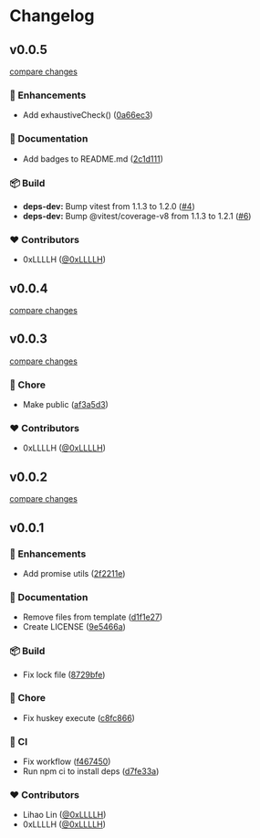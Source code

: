 # Changelog


## v0.0.5

[compare changes](https://github.com/0xLLLLH/utils/compare/v0.0.4...v0.0.5)

### 🚀 Enhancements

- Add exhaustiveCheck() ([0a66ec3](https://github.com/0xLLLLH/utils/commit/0a66ec3))

### 📖 Documentation

- Add badges to README.md ([2c1d111](https://github.com/0xLLLLH/utils/commit/2c1d111))

### 📦 Build

- **deps-dev:** Bump vitest from 1.1.3 to 1.2.0 ([#4](https://github.com/0xLLLLH/utils/pull/4))
- **deps-dev:** Bump @vitest/coverage-v8 from 1.1.3 to 1.2.1 ([#6](https://github.com/0xLLLLH/utils/pull/6))

### ❤️ Contributors

- 0xLLLLH ([@0xLLLLH](http://github.com/0xLLLLH))

## v0.0.4

[compare changes](https://github.com/0xLLLLH/utils/compare/v0.0.3...v0.0.4)

## v0.0.3

[compare changes](https://github.com/0xLLLLH/utils/compare/v0.0.2...v0.0.3)

### 🏡 Chore

- Make public ([af3a5d3](https://github.com/0xLLLLH/utils/commit/af3a5d3))

### ❤️ Contributors

- 0xLLLLH ([@0xLLLLH](http://github.com/0xLLLLH))

## v0.0.2

[compare changes](https://github.com/0xLLLLH/utils/compare/v0.0.1...v0.0.2)

## v0.0.1


### 🚀 Enhancements

- Add promise utils ([2f2211e](https://github.com/0xLLLLH/utils/commit/2f2211e))

### 📖 Documentation

- Remove files from template ([d1f1e27](https://github.com/0xLLLLH/utils/commit/d1f1e27))
- Create LICENSE ([9e5466a](https://github.com/0xLLLLH/utils/commit/9e5466a))

### 📦 Build

- Fix lock file ([8729bfe](https://github.com/0xLLLLH/utils/commit/8729bfe))

### 🏡 Chore

- Fix huskey execute ([c8fc866](https://github.com/0xLLLLH/utils/commit/c8fc866))

### 🤖 CI

- Fix workflow ([f467450](https://github.com/0xLLLLH/utils/commit/f467450))
- Run npm ci to install deps ([d7fe33a](https://github.com/0xLLLLH/utils/commit/d7fe33a))

### ❤️ Contributors

- Lihao Lin ([@0xLLLLH](http://github.com/0xLLLLH))
- 0xLLLLH ([@0xLLLLH](http://github.com/0xLLLLH))

